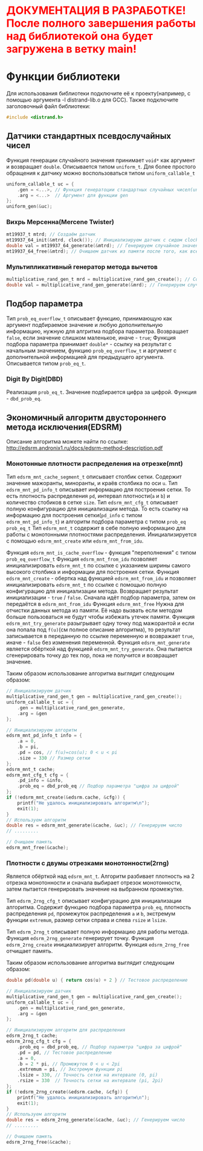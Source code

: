 <h1 style='color: red;'>ДОКУМЕНТАЦИЯ В РАЗРАБОТКЕ! После полного завершения работы над библиотекой она будет загружена в ветку main!

# Функции библиотеки
Для использования библиотеки подключите её к проекту(например, с помощью аргумента -l distrand-lib.o для GCC). Также подключите заголовочный файл библиотеки:
``` c 
#include <distrand.h>
```
## Датчики стандартных псевдослучайных чисел
Функция генерации случайного значения принимает `void*` как аргумент и возвращает `double`. Описывается типом `uniform_t`. 
Для более простого обращения к датчику можно воспользоваться типом `uniform_callable_t`
``` c 
uniform_callable_t uc = {
    .gen = <...>, // Функция генератоции стандартных случайных чисел(uniform_t)
    .arg = <...>  // Аргумент для функции gen
};
uniform_gen(&uc);
```
### Вихрь Мерсенна(Mercene Twister)
``` c
mt19937_t mtrd; // Создаём датчик
mt19937_64_init(&mtrd, clock()); // Инициализируем датчик с сидом clock()
double val = mt19937_64_generate(&mtrd); // Генерируем случайное значение
mt19937_64_free(&mtrd); // Очищаем датчик из памяти после того, как все нужные значения получены
```
### Мультипликативный генератор метода вычетов
``` c
multiplicative_rand_gen_t mrd = multiplicative_rand_gen_create(); // Создаём датчик
double val = multiplicative_rand_gen_generate(&mrd); // Генерируем случайное значение
```
## Подбор параметра
Тип `prob_eq_overflow_t` описывает функцию, принимающую как аргумент подбираемое значение и любую дополнительную информацию, нужную для алгритма подбора параметра. Возвращает `false`, если значение слишком маленькое, иначе - `true`;
Функция подбора параметра принимает `double*` - ссылку на результат с начальным значением, функцию `prob_eq_overflow_t` и аргумент с дополнительной информацией для предыдущего аргумента. Описывается типом `prob_eq_t`.
### Digit By Digit(DBD)
Реализация `prob_eq_t`. Значение подбирается цифра за цифрой. Функция - `dbd_prob_eq`.
## Экономичный алгоритм двустороннего метода исключения(EDSRM)
Описание алгоритма можете найти по ссылке: http://edsrm.andronix1.ru/docs/edsrm-method-description.pdf
### Монотонные плотности распределения на отрезке(mnt)
Тип `edsrm_mnt_cache_segment_t` описывает столбик сетки. Содержит значение мажоранты, миноранты, и краёв столбика по оси `u`.
Тип `edsrm_mnt_pd_info_t` описывает информацию для построения сетки. То есть плотность распределения `pd`, интервал плотности(`a` и `b`) и количество стобиков в сетке `size`.
Тип `edsrm_mnt_cfg_t` описывает полную конфигурацию для инициализации метода. То есть ссылку на информацию для построения сетки(`pd_info` с типом `edsrm_mnt_pd_info_t`) и алгоритм подбора параметра с типом `prob_eq` `prob_eq_t`
Тип `edsrm_mnt_t` содержит в себе полную информацию для работы с монотонными плотностями распределения. Инициализируется с помощью `edsrm_mnt_create` или `edsrm_mnt_from_idu`.

Функция `edsrm_mnt_is_cache_overflow` - функция "переполнения" с типом `prob_eq_overflow_t`
Функция `edsrm_mnt_from_idu` позволяет инициализировать `edsrm_mnt_t` по ссылке с указанием ширины самого высокого столбика и информации для построения сетки.
Функция `edsrm_mnt_create` - обертка над функцией `edsrm_mnt_from_idu` и позволяет инициализировать `edsrm_mnt_t` по ссылке с помощью полную конфигурацию для инициализации метода. Возвращает результат инициализации - `true` / `false`. Сначала идёт подбор параметра, затем он передаётся в `edsrm_mnt_from_idu`
Функция `edsrm_mnt_free` Нужна для отчистки данных метода из памяти. Её надо вызвать если методом больше пользоваться не будут чтобы избежать утечек памяти.
Функция `edsrm_mnt_try_generate` разыгрывает одну точку под мажорантой и если она попала под `f(u)`(см полное описание алгоритма), то результат записывается в переданную по ссылке переменную и возвражает `true`, иначе - `false` без изменения переменной.
Функция `edsrm_mnt_generate` является обёрткой над функцией `edsrm_mnt_try_generate`. Она пытается сгенерировать точку до тех пор, пока не получится и возвращает значение.

Таким образом использование алгоритма выглядит следующим образом:
``` c 
// Инициализируем датчик
multiplicative_rand_gen_t gen = multiplicative_rand_gen_create();
uniform_callable_t uc = {
    .gen = multiplicative_rand_gen_generate,
    .arg = &gen
};

// Инициализируем алгоритм
edsrm_mnt_pd_info_t info = {
    .a = 0,
    .b = pi, 
    .pd = cos, // f(u)=cos(u); 0 < u < pi
    .size = 330 // Размер сетки
};
edsrm_mnt_t cache;
edsrm_mnt_cfg_t cfg = {
    .pd_info = &info,
    .prob_eq = dbd_prob_eq // Подбор параметра "цифра за цифрой"
};
if (!edsrm_mnt_create(&edsrm.cache, &cfg)) {
    printf("Не удалось инициализировать алгоритм\n");
    exit(1);
}
// Используем алгоритм
double res = edsrm_mnt_generate(&cache, &uc); // Генерируем число
// .........

// Очищаем память
edsrm_mnt_free(&cache);
```
### Плотности с двумы отрезками монотонности(2rng)
Является обёрткой над `edsrm_mnt_t`. Алгоритм разбивает плотность на 2 отрезка монотонности и сначала выбирает отрезок монотонности, затем пытается генерировать значение на выбранном промежутке.

Тип `edsrm_2rng_cfg_t` описывает конфигурацию для инициализации алгоритма. Содержит функцию подбора параметра `prob_eq`, плотность распределения `pd`, промежуток распределения `a` и `b`, экстремум функции `extremum`, размер сетки справа и слева `rsize` и `lsize`.

Тип `edsrm_2rng_t` описывает полную информацию для работы метода.
Функция `edsrm_2rng_generate` генерирует точку.
Функция `edsrm_2rng_create` инициализирует алгоритм.
Функция `edsrm_2rng_free` отчищает память.

Таким образом использование алгоритма выглядит следующим образом:
``` c 
double pd(double u) { return cos(u) + 2 } // Тестовое распределение

// Инициализируем датчик
multiplicative_rand_gen_t gen = multiplicative_rand_gen_create();
uniform_callable_t uc = {
    .gen = multiplicative_rand_gen_generate,
    .arg = &gen
};

// Инициализируем алгоритм для распределения
edsrm_2rng_t cache;
edsrm_2rng_cfg_t cfg = {
    .prob_eq = dbd_prob_eq, // Подбор параметра "цифра за цифрой"
    .pd = pd, // Тестовое распределение
    .a = 0, 
    .b = 2 * pi, // Промежуток 0 < u < 2pi
    .extremum = pi, // Экстремум функции pi
    .lsize = 330, // Точность сетки на интервале (0, pi)
    .rsize = 330  // Точность сетки на интервале (pi, 2pi)
};
if (!edsrm_2rng_create(&edsrm.cache, &cfg)) {
    printf("Не удалось инициализировать алгоритм\n");
    exit(1);
}
// Используем алгоритм
double res = edsrm_2rng_generate(&cache, &uc); // Генерируем число
// .........

// Очищаем память
edsrm_2rng_free(&cache);
```